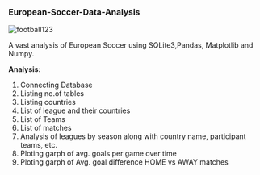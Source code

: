 ### European-Soccer-Data-Analysis

![football123](https://user-images.githubusercontent.com/68646633/233082676-c8211966-431f-4a3a-846c-4be1e5d89d92.jpg)


A vast analysis of European Soccer using SQLite3,Pandas, Matplotlib and Numpy.

**Analysis:**


1. Connecting Database
2. Listing no.of tables
3. Listing countries
4. List of league and their countries
5. List of Teams
6. List of matches
7. Analysis of leagues by season along with country name, participant teams, etc.
8. Ploting garph of avg. goals per game over time
9. Ploting garph of Avg. goal difference HOME vs AWAY matches
